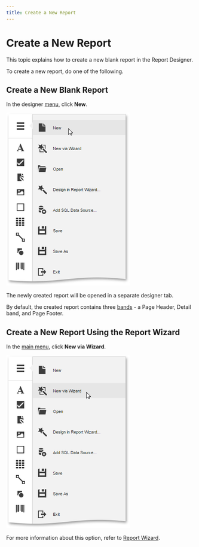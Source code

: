 ```yaml
---
title: Create a New Report
---
```

# Create a New Report
This topic explains how to create a new blank report in the Report Designer.

To create a new report, do one of the following.

## Create a New Blank Report
In the designer [menu](../../../../../interface-elements-for-web/articles/report-designer/interface-elements/menu.md), click **New**.

![web-report-designer-new](../../../../images/Img121527.png)

The newly created report will be opened in a separate designer tab.

By default, the created report contains three [bands](../../../../../interface-elements-for-web/articles/report-designer/report-elements/report-bands.md) -  a Page Header, Detail band, and Page Footer.

## Create a New Report Using the Report Wizard
In the [main menu](../../../../../interface-elements-for-web/articles/report-designer/interface-elements/menu.md), click **New via Wizard**.

![web-report-designer-invoke-wizard](../../../../images/Img24939.png)

For more information about this option, refer to [Report Wizard](../../../../../interface-elements-for-web/articles/report-designer/wizards/report-wizard.md).